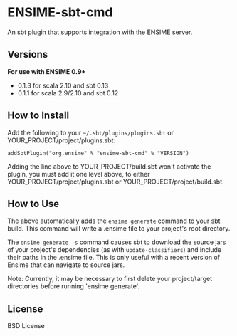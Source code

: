 # ENSIME-sbt-cmd
An sbt plugin that supports integration with the ENSIME server.


## Versions

__For use with ENSIME 0.9+__

* 0.1.3 for scala 2.10 and sbt 0.13
* 0.1.1 for scala 2.9/2.10 and sbt 0.12


## How to Install
Add the following to your `~/.sbt/plugins/plugins.sbt` or YOUR_PROJECT/project/plugins.sbt:

    addSbtPlugin("org.ensime" % "ensime-sbt-cmd" % "VERSION")

Adding the line above to YOUR_PROJECT/build.sbt won't activate the plugin, you must add it one level above, to either YOUR_PROJECT/project/plugins.sbt or YOUR_PROJECT/project/build.sbt.

## How to Use
The above automatically adds the `ensime generate` command to your sbt build. This command will write a .ensime file to your project's root directory.

The `ensime generate -s` command causes sbt to download the source jars of your project's dependencies (as with `update-classifiers`) and include their paths in the .ensime file. This is only useful with a recent version of Ensime that can navigate to source jars.

Note: Currently, it may be necessary to first delete your project/target directories before running 'ensime generate'.

## License
BSD License

